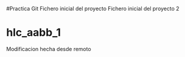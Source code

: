#Practica Git
Fichero inicial del proyecto
Fichero inicial del proyecto 2
# hlc_aabb_1
Modificacion hecha desde remoto
